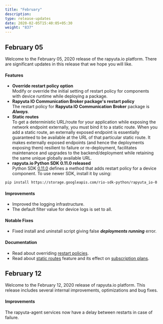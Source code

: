 ```yaml
---
title: "February"
description:
type: release-updates
date: 2020-02-05T15:40:05+05:30
weight: "837"
---
```

## February 05
Welcome to the February 05, 2020 release of the rapyuta.io platform. There are significant updates in this release that we hope you will like.

#### Features

* **Override restart policy option**    
Modify or override the initial setting of restart policy for components with device runtime while deploying a package.
* **Rapyuta IO Communication Broker package's restart policy**    
The restart policy for **Rapyuta IO Communication Broker** package is ***Always***.
* **Static routes**    
To get a deterministic URL/route for your application while exposing the network endpoint externally, you must bind it to a static route. When you add a static route, an externally exposed endpoint is essentially guaranteed to be available at the URL of that particular static route. It makes externally exposed endpoints (and hence the deployments exposing them) resilient to failure or re-deployment, facilitates maintenance and upgrades to the backend/deployment while retaining the same unique globally available URL.
* **rapyuta.io Python SDK 0.11.0 released**    
Python SDK [0.11.0](/developer-guide/tooling-automation/python-sdk/#installation) defines a method that adds restart policy for a device component.
To use newer SDK, install it by using:

```bash
pip install https://storage.googleapis.com/rio-sdk-python/rapyuta_io-0.11.0-py2-none-any.whl
```

#### Improvements

* Improved the logging infrastructure.
* The default filter value for device logs is set to all.

#### Notable Fixes

* Fixed install and uninstall script giving false ***deployments running*** error.

#### Documentation

* Read about overriding [restart policies](/developer-guide/manage-software-cycle/deployments/#restart-policy).
* Read about [static routes](/developer-guide/create-software-packages/package-internals/#exposing-endpoints-with-static-url) feature and its effect on [subscription plans](/pricing-support/pricing/find-plans/).

## February 12

Welcome to the February 12, 2020 release of rapyuta.io platform. This release includes several internal improvements, optimizations and bug fixes.

#### Improvements
The rapyuta-agent services now have a delay between restarts in case of failure.
